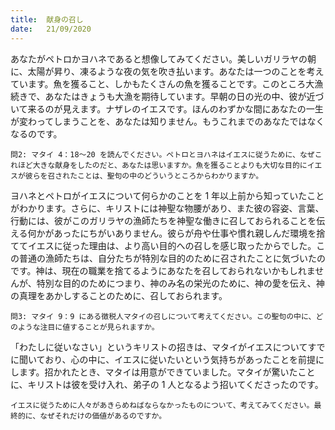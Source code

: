 ```yaml
---
title:  献身の召し
date:   21/09/2020
---
```


あなたがペトロかヨハネであると想像してみてください。美しいガリラヤの朝に、太陽が昇り、凍るような夜の気を吹き払います。あなたは一つのことを考えています。魚を獲ること、しかもたくさんの魚を獲ることです。このところ大漁続きで、あなたはきょうも大漁を期待しています。早朝の日の光の中、彼が近づいて来るのが見えます。ナザレのイエスです。ほんのわずかな間にあなたの一生が変わってしまうことを、あなたは知りません。もうこれまでのあなたではなくなるのです。

`問2: マタイ 4：18～20 を読んでください。ペトロとヨハネはイエスに従うために、なぜこれほど大きな献身をしたのだと、あなたは思いますか。魚を獲ることよりも大切な目的にイエスが彼らを召されたことは、聖句の中のどういうところからわかりますか。`

ヨハネとペトロがイエスについて何らかのことを 1 年以上前から知っていたことがわかります。さらに、キリストには神聖な物腰があり、また彼の容姿、言葉、行動には、彼がこのガリラヤの漁師たちを神聖な働きに召しておられることを伝える何かがあったにちがいありません。彼らが舟や仕事や慣れ親しんだ環境を捨ててイエスに従った理由は、より高い目的への召しを感じ取ったからでした。この普通の漁師たちは、自分たちが特別な目的のために召されたことに気づいたのです。神は、現在の職業を捨てるようにあなたを召しておられないかもしれませんが、特別な目的のためにつまり、神のみ名の栄光のために、神の愛を伝え、神の真理をあかしすることのために、召しておられます。

`問3: マタイ 9：9 にある徴税人マタイの召しについて考えてください。この聖句の中に、どのような注目に値することが見られますか。`

「わたしに従いなさい」というキリストの招きは、マタイがイエスについてすでに聞いており、心の中に、イエスに従いたいという気持ちがあったことを前提にします。招かれたとき、マタイは用意ができていました。マタイが驚いたことに、キリストは彼を受け入れ、弟子の 1 人となるよう招いてくださったのです。

`イエスに従うために人々があきらめねばならなかったものについて、考えてみてください。最終的に、なぜそれだけの価値があるのですか。`